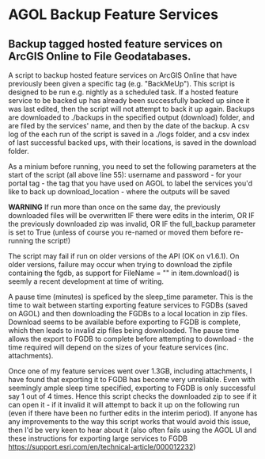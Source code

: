 # AGOL Backup Feature Services

## Backup tagged hosted feature services on ArcGIS Online to File Geodatabases.

A script to backup hosted feature services on ArcGIS Online that have previously been given a specific tag (e.g. "BackMeUp").  This script is designed to be run e.g. nightly as a scheduled task.  If a hosted feature service to be backed up has already been successfully backed up since it was last edited, then the script will not attempt to back it up again. Backups are downloaded to ./backups in the specified output (download) folder, and are filed by the services' name, and then by the date of the backup. A csv log of the each run of the script is saved in a ./logs folder, and a csv index of last successful backed ups, with their locations, is saved in the download folder.

As a minium before running, you need to set the following parameters at the start of the script (all above line 55):
username and password - for your portal
tag - the tag that you have used on AGOL to label the services you'd like to back up 
download_location - where the outputs will be saved

**WARNING** If run more than once on the same day, the previously downloaded files will be overwritten IF there were edits in the interim, OR IF the previously downloaded zip was invalid, OR IF the full_backup parameter is set to True (unless of course you re-named or moved them before re-running the script!)

The script may fail if run on older versions of the API (OK on v1.6.1).  On older versions, failure may occur when trying to download the zipfile containing the fgdb, as support for FileName = "" in item.download() is seemly a recent development at time of writing.

A pause time (minutes) is speficed by the sleep_time parameter.  This is the time to wait between starting exporting feature services to FGDBs (saved on AGOL) and then downloading the FGDBs to a local location in zip files.  Download seems to be available before exporting to FGDB is complete, which then leads to invalid zip files being downloaded.  The pause time allows the export to FGDB to complete before attempting to download - the time required will depend on the sizes of your feature services (inc. attachments).

Once one of my feature services went over 1.3GB, including attachments, I have found that exporting it to FGDB has become very unreliable. Even with seemingly ample sleep time specified, exporting to FGDB is only successful say 1 out of 4 times. Hence this script checks the downloaded zip to see if it can open it - if it invalid it will attempt to back it up on the following run (even if there have been no further edits in the interim period). If anyone has any improvements to the way this script works that would avoid this issue, then I'd be very keen to hear about it (also often fails using the AGOL UI and these instructions for exporting large services to FGDB https://support.esri.com/en/technical-article/000012232)
